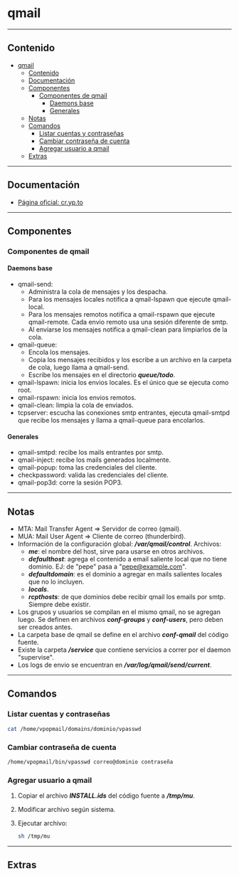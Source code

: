 # qmail

---

## Contenido

- [qmail](#qmail)
  - [Contenido](#contenido)
  - [Documentación](#documentación)
  - [Componentes](#componentes)
    - [Componentes de qmail](#componentes-de-qmail)
      - [Daemons base](#daemons-base)
      - [Generales](#generales)
  - [Notas](#notas)
  - [Comandos](#comandos)
    - [Listar cuentas y contraseñas](#listar-cuentas-y-contraseñas)
    - [Cambiar contraseña de cuenta](#cambiar-contraseña-de-cuenta)
    - [Agregar usuario a qmail](#agregar-usuario-a-qmail)
  - [Extras](#extras)

---

## Documentación

- [Página oficial: cr.yp.to](http://cr.yp.to/qmail.html)

---

## Componentes

### Componentes de qmail

#### Daemons base

- qmail-send:
  - Administra la cola de mensajes y los despacha.
  - Para los mensajes locales notifica a qmail-lspawn que ejecute qmail-local.
  - Para los mensajes remotos notifica a qmail-rspawn que ejecute qmail-remote. Cada envio remoto usa una sesión diferente de smtp.
  - Al enviarse los mensajes notifica a qmail-clean para limpiarlos de la cola.
- qmail-queue:
  - Encola los mensajes.
  - Copia los mensajes recibidos y los escribe a un archivo en la carpeta de cola, luego llama a qmail-send.
  - Escribe los mensajes en el directorio **_queue/todo_**.
- qmail-lspawn: inicia los envios locales. Es el único que se ejecuta como root.
- qmail-rspawn: inicia los envios remotos.
- qmail-clean: limpia la cola de enviados.
- tcpserver: escucha las conexiones smtp entrantes, ejecuta qmail-smtpd que recibe los mensajes y llama a qmail-queue para encolarlos.

#### Generales

- qmail-smtpd: recibe los mails entrantes por smtp.
- qmail-inject: recibe los mails generados localmente.
- qmail-popup: toma las credenciales del cliente.
- checkpassword: valida las credenciales del cliente.
- qmail-pop3d: corre la sesión POP3.

---

## Notas

- MTA: Mail Transfer Agent => Servidor de correo (qmail).
- MUA: Mail User Agent => Cliente de correo (thunderbird).
- Información de la configuración global: **_/var/qmail/control_**. Archivos:
  - **_me_**: el nombre del host, sirve para usarse en otros archivos.
  - **_defaulthost_**: agrega el contenido a email saliente local que no tiene dominio. EJ: de "pepe" pasa a "<pepe@example.com>".
  - **_defaultdomain_**: es el dominio a agregar en mails salientes locales que no lo incluyen.
  - **_locals_**.
  - **_rcpthosts_**: de que dominios debe recibir qmail los emails por smtp. Siempre debe existir.
- Los grupos y usuarios se compilan en el mismo qmail, no se agregan luego. Se definen en archivos **_conf-groups_** y **_conf-users_**, pero deben ser creados antes.
- La carpeta base de qmail se define en el archivo **_conf-qmail_** del código fuente.
- Existe la carpeta **_/service_** que contiene servicios a correr por el daemon "supervise".
- Los logs de envio se encuentran en **_/var/log/qmail/send/current_**.

---

## Comandos

### Listar cuentas y contraseñas

```sh
cat /home/vpopmail/domains/dominio/vpasswd
```

### Cambiar contraseña de cuenta

```sh
/home/vpopmail/bin/vpasswd correo@dominio contraseña
```

### Agregar usuario a qmail

1. Copiar el archivo _**INSTALL.ids**_ del código fuente a _**/tmp/mu**_.

2. Modificar archivo según sistema.

3. Ejecutar archivo:

   ```sh
   sh /tmp/mu
   ```

---

## Extras
